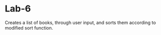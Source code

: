 # Lab-6
Creates a list of books, through user input, and sorts them according to modified sort function.
